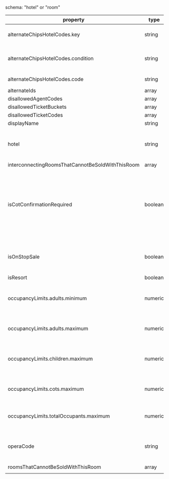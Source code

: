 schema: "hotel" or "room"

| property | type | value/example | reason | mandatory? |
|---|---|---|---|---|
| alternateChipsHotelCodes.key | string |  | The schema to apply this logic to | false |
| alternateChipsHotelCodes.condition | string | lengthEven | When the alternate hotel logic should be applied | false |
| alternateChipsHotelCodes.code | string | ALTSSI | Another hotel code | false |
| alternateIds | array |  |  |  |
| disallowedAgentCodes | array |  |  |  |
| disallowedTicketBuckets | array |  |  |  |
| disallowedTicketCodes | array |  |  |  |
| displayName | string | Best Hotel |  | false |
| hotel | string | RESALT | If it's a "room" schema we need to link it to a "hotel" resource | false |
| interconnectingRoomsThatCannotBeSoldWithThisRoom | array |  |  | false |
| isCotConfirmationRequired | boolean | true | If true, will inform the consumer that they should confirm with the hotel that a cot is available before creating the order | |
| isOnStopSale | boolean | false | Is this hotel/room to be made available to consumers? |  |
| isResort | boolean |  |  | false |
| occupancyLimits.adults.minimum | numeric | 1 | Minimum number of adults required in this room | true |
| occupancyLimits.adults.maximum | numeric | 3 | Maximum number of adults allowed in this room | false |
| occupancyLimits.children.maximum | numeric | 3 | Maximum number of children allowed in this room | false |
| occupancyLimits.cots.maximum | numeric | 1 | Maximum number of cots allowed in this room | true |
| occupancyLimits.totalOccupants.maximum | numeric | 1 | Describe how many people fit into this room | true |
| operaCode | string | ATH-MOO4 | Concatenation of the Opera propery code and room code | false |
| roomsThatCannotBeSoldWithThisRoom | array |  |  | false |
|  |  |  |  |  |
